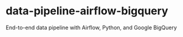 # data-pipeline-airflow-bigquery
End-to-end data pipeline with Airflow, Python, and Google BigQuery
